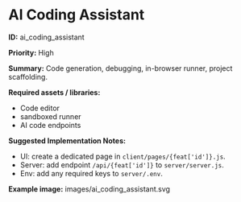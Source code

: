 # AI Coding Assistant

**ID:** ai_coding_assistant

**Priority:** High

**Summary:**
Code generation, debugging, in-browser runner, project scaffolding.

**Required assets / libraries:**

- Code editor
- sandboxed runner
- AI code endpoints

**Suggested Implementation Notes:**

- UI: create a dedicated page in `client/pages/{feat['id']}.js`.
- Server: add endpoint `/api/{feat['id']}` to `server/server.js`.
- Env: add any required keys to `server/.env`.

**Example image:** images/ai_coding_assistant.svg
